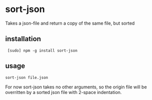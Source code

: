 sort-json
=========

Takes a json-file and return a copy of the same file, but sorted

installation
------------

` [sudo] npm -g install sort-json`

usage
-----
`sort-json file.json`

For now sort-json takes no other arguments, so the origin file will be overritten by a sorted json file with 2-space indentation.
